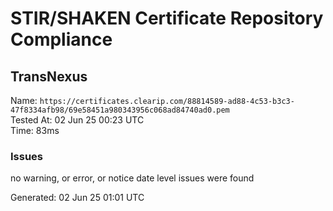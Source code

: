 # STIR/SHAKEN Certificate Repository Compliance

## TransNexus

Name: `https://certificates.clearip.com/88814589-ad88-4c53-b3c3-47f8334afb98/69e58451a980343956c068ad84740ad0.pem`\
Tested At: 02 Jun 25 00:23 UTC\
Time: 83ms

### Issues

no warning, or error, or notice date level issues were found

Generated: 02 Jun 25 01:01 UTC